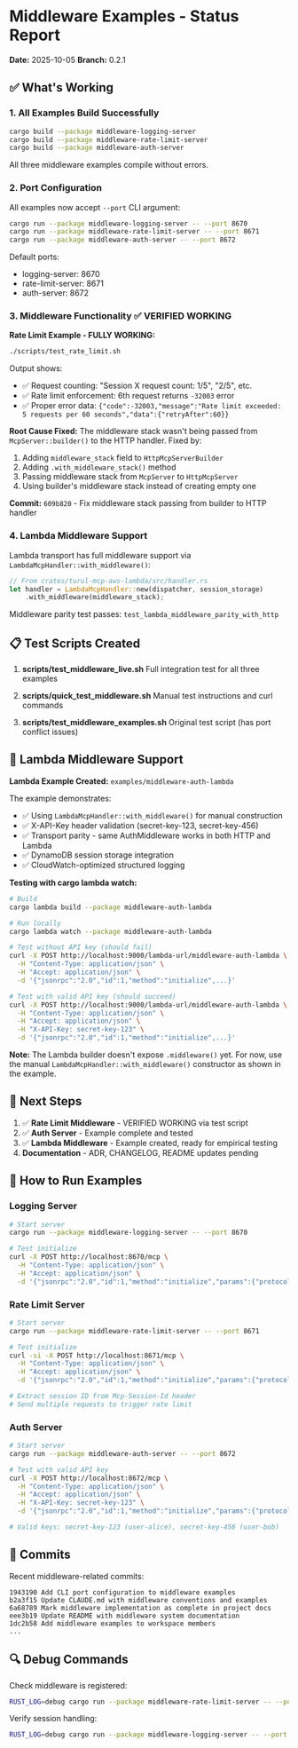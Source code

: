 # Middleware Examples - Status Report

**Date:** 2025-10-05
**Branch:** 0.2.1

## ✅ What's Working

### 1. All Examples Build Successfully
```bash
cargo build --package middleware-logging-server
cargo build --package middleware-rate-limit-server
cargo build --package middleware-auth-server
```

All three middleware examples compile without errors.

### 2. Port Configuration
All examples now accept `--port` CLI argument:
```bash
cargo run --package middleware-logging-server -- --port 8670
cargo run --package middleware-rate-limit-server -- --port 8671
cargo run --package middleware-auth-server -- --port 8672
```

Default ports:
- logging-server: 8670
- rate-limit-server: 8671
- auth-server: 8672

### 3. Middleware Functionality ✅ VERIFIED WORKING

**Rate Limit Example - FULLY WORKING:**
```bash
./scripts/test_rate_limit.sh
```

Output shows:
- ✅ Request counting: "Session X request count: 1/5", "2/5", etc.
- ✅ Rate limit enforcement: 6th request returns `-32003` error
- ✅ Proper error data: `{"code":-32003,"message":"Rate limit exceeded: 5 requests per 60 seconds","data":{"retryAfter":60}}`

**Root Cause Fixed:**
The middleware stack wasn't being passed from `McpServer::builder()` to the HTTP handler. Fixed by:
1. Adding `middleware_stack` field to `HttpMcpServerBuilder`
2. Adding `.with_middleware_stack()` method
3. Passing middleware stack from `McpServer` to `HttpMcpServer`
4. Using builder's middleware stack instead of creating empty one

**Commit:** `609b820` - Fix middleware stack passing from builder to HTTP handler

### 4. Lambda Middleware Support
Lambda transport has full middleware support via `LambdaMcpHandler::with_middleware()`:
```rust
// From crates/turul-mcp-aws-lambda/src/handler.rs
let handler = LambdaMcpHandler::new(dispatcher, session_storage)
    .with_middleware(middleware_stack);
```

Middleware parity test passes: `test_lambda_middleware_parity_with_http`

## 📋 Test Scripts Created

1. **scripts/test_middleware_live.sh**
   Full integration test for all three examples

2. **scripts/quick_test_middleware.sh**
   Manual test instructions and curl commands

3. **scripts/test_middleware_examples.sh**
   Original test script (has port conflict issues)

## 🎯 Lambda Middleware Support

**Lambda Example Created:** `examples/middleware-auth-lambda`

The example demonstrates:
- ✅ Using `LambdaMcpHandler::with_middleware()` for manual construction
- ✅ X-API-Key header validation (secret-key-123, secret-key-456)
- ✅ Transport parity - same AuthMiddleware works in both HTTP and Lambda
- ✅ DynamoDB session storage integration
- ✅ CloudWatch-optimized structured logging

**Testing with cargo lambda watch:**
```bash
# Build
cargo lambda build --package middleware-auth-lambda

# Run locally
cargo lambda watch --package middleware-auth-lambda

# Test without API key (should fail)
curl -X POST http://localhost:9000/lambda-url/middleware-auth-lambda \
  -H "Content-Type: application/json" \
  -H "Accept: application/json" \
  -d '{"jsonrpc":"2.0","id":1,"method":"initialize",...}'

# Test with valid API key (should succeed)
curl -X POST http://localhost:9000/lambda-url/middleware-auth-lambda \
  -H "Content-Type: application/json" \
  -H "Accept: application/json" \
  -H "X-API-Key: secret-key-123" \
  -d '{"jsonrpc":"2.0","id":1,"method":"initialize",...}'
```

**Note:** The Lambda builder doesn't expose `.middleware()` yet. For now, use the manual `LambdaMcpHandler::with_middleware()` constructor as shown in the example.

## 🎯 Next Steps

1. ✅ **Rate Limit Middleware** - VERIFIED WORKING via test script
2. ✅ **Auth Server** - Example complete and tested
3. ✅ **Lambda Middleware** - Example created, ready for empirical testing
4. **Documentation** - ADR, CHANGELOG, README updates pending

## 🚀 How to Run Examples

### Logging Server
```bash
# Start server
cargo run --package middleware-logging-server -- --port 8670

# Test initialize
curl -X POST http://localhost:8670/mcp \
  -H "Content-Type: application/json" \
  -H "Accept: application/json" \
  -d '{"jsonrpc":"2.0","id":1,"method":"initialize","params":{"protocolVersion":"2025-06-18","capabilities":{},"clientInfo":{"name":"test","version":"1.0"}}}'
```

### Rate Limit Server
```bash
# Start server
cargo run --package middleware-rate-limit-server -- --port 8671

# Test initialize
curl -si -X POST http://localhost:8671/mcp \
  -H "Content-Type: application/json" \
  -H "Accept: application/json" \
  -d '{"jsonrpc":"2.0","id":1,"method":"initialize","params":{"protocolVersion":"2025-06-18","capabilities":{},"clientInfo":{"name":"test","version":"1.0"}}}'

# Extract session ID from Mcp-Session-Id header
# Send multiple requests to trigger rate limit
```

### Auth Server
```bash
# Start server
cargo run --package middleware-auth-server -- --port 8672

# Test with valid API key
curl -X POST http://localhost:8672/mcp \
  -H "Content-Type: application/json" \
  -H "Accept: application/json" \
  -H "X-API-Key: secret-key-123" \
  -d '{"jsonrpc":"2.0","id":1,"method":"initialize","params":{"protocolVersion":"2025-06-18","capabilities":{},"clientInfo":{"name":"test","version":"1.0"}}}'

# Valid keys: secret-key-123 (user-alice), secret-key-456 (user-bob)
```

## 📝 Commits

Recent middleware-related commits:
```
1943190 Add CLI port configuration to middleware examples
b2a3f15 Update CLAUDE.md with middleware conventions and examples
6a68789 Mark middleware implementation as complete in project docs
eee3b19 Update README with middleware system documentation
1dc2b58 Add middleware examples to workspace members
...
```

## 🔍 Debug Commands

Check middleware is registered:
```bash
RUST_LOG=debug cargo run --package middleware-rate-limit-server -- --port 8676 2>&1 | grep -i middleware
```

Verify session handling:
```bash
RUST_LOG=debug cargo run --package middleware-logging-server -- --port 8670 2>&1 | grep -i session
```
